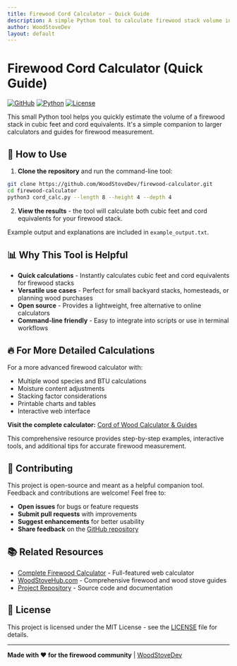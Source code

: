 ```yaml
---
title: Firewood Cord Calculator — Quick Guide
description: A simple Python tool to calculate firewood stack volume in cubic feet and cord equivalents
author: WoodStoveDev
layout: default
---
```


# Firewood Cord Calculator (Quick Guide)

[![GitHub](https://img.shields.io/badge/GitHub-Repository-blue?logo=github)](https://github.com/WoodStoveDev/firewood-calculator)
[![Python](https://img.shields.io/badge/Python-3.6+-green?logo=python)](https://python.org)
[![License](https://img.shields.io/badge/License-MIT-yellow)](https://opensource.org/licenses/MIT)

This small Python tool helps you quickly estimate the volume of a firewood stack in cubic feet and cord equivalents. It's a simple companion to larger calculators and guides for firewood measurement.

## 🚀 How to Use

1. **Clone the repository** and run the command-line tool:

```bash
git clone https://github.com/WoodStoveDev/firewood-calculator.git
cd firewood-calculator
python3 cord_calc.py --length 8 --height 4 --depth 4
```

2. **View the results** - the tool will calculate both cubic feet and cord equivalents for your firewood stack.

Example output and explanations are included in `example_output.txt`.

## 📊 Why This Tool is Helpful

- **Quick calculations** - Instantly calculates cubic feet and cord equivalents for firewood stacks
- **Versatile use cases** - Perfect for small backyard stacks, homesteads, or planning wood purchases
- **Open source** - Provides a lightweight, free alternative to online calculators
- **Command-line friendly** - Easy to integrate into scripts or use in terminal workflows

## 🔥 For More Detailed Calculations

For a more advanced firewood calculator with:

- Multiple wood species and BTU calculations
- Moisture content adjustments
- Stacking factor considerations
- Printable charts and tables
- Interactive web interface

**Visit the complete calculator:** [Cord of Wood Calculator & Guides](https://woodstovehub.com/cord-of-wood-calculator/)

This comprehensive resource provides step-by-step examples, interactive tools, and additional tips for accurate firewood measurement.



## 🤝 Contributing

This project is open-source and meant as a helpful companion tool. Feedback and contributions are welcome! Feel free to:

- **Open issues** for bugs or feature requests
- **Submit pull requests** with improvements
- **Suggest enhancements** for better usability
- **Share feedback** on the [GitHub repository](https://github.com/WoodStoveDev/firewood-calculator)

## 📚 Related Resources

- [Complete Firewood Calculator](https://woodstovehub.com/cord-of-wood-calculator/) - Full-featured web calculator
- [WoodStoveHub.com](https://woodstovehub.com/) - Comprehensive firewood and wood stove guides
- [Project Repository](https://github.com/WoodStoveDev/firewood-calculator) - Source code and documentation

## 📄 License

This project is licensed under the MIT License - see the [LICENSE](LICENSE) file for details.

---

**Made with ❤️ for the firewood community** | [WoodStoveDev](https://github.com/WoodStoveDev)
